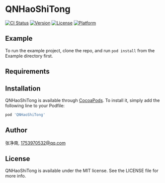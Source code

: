 # QNHaoShiTong

[![CI Status](https://img.shields.io/travis/张净南/QNHaoShiTong.svg?style=flat)](https://travis-ci.org/张净南/QNHaoShiTong)
[![Version](https://img.shields.io/cocoapods/v/QNHaoShiTong.svg?style=flat)](https://cocoapods.org/pods/QNHaoShiTong)
[![License](https://img.shields.io/cocoapods/l/QNHaoShiTong.svg?style=flat)](https://cocoapods.org/pods/QNHaoShiTong)
[![Platform](https://img.shields.io/cocoapods/p/QNHaoShiTong.svg?style=flat)](https://cocoapods.org/pods/QNHaoShiTong)

## Example

To run the example project, clone the repo, and run `pod install` from the Example directory first.

## Requirements

## Installation

QNHaoShiTong is available through [CocoaPods](https://cocoapods.org). To install
it, simply add the following line to your Podfile:

```ruby
pod 'QNHaoShiTong'
```

## Author

张净南, 1753970532@qq.com

## License

QNHaoShiTong is available under the MIT license. See the LICENSE file for more info.
